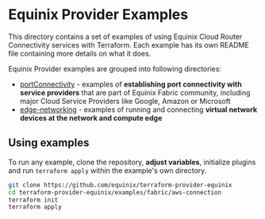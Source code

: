 # Equinix Provider Examples

This directory contains a set of examples of using Equinix Cloud Router Connectivity services with Terraform.
Each example has its own README file containing more details on what it does.

Equinix Provider examples are grouped into following directories:

* [portConnectivity](../portConnectivity) - examples of **establishing port connectivity with
service providers** that are part of Equinix Fabric community, including major
Cloud Service Providers like Google, Amazon or Microsoft
* [edge-networking](../../../edge-networking) - examples of running and connecting
**virtual network devices at the network and compute edge**

## Using examples

To run any example, clone the repository, **adjust variables**, initialize plugins
and run `terraform apply` within the example's own directory.

```sh
git clone https://github.com/equinix/terraform-provider-equinix
cd terraform-provider-equinix/examples/fabric/aws-connection
terraform init
terraform apply
```
